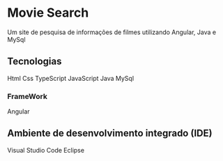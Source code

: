 # Movie Search

Um site de pesquisa de informações de filmes utilizando Angular, Java e MySql

## Tecnologias

Html
Css
TypeScript
JavaScript
Java
MySql

### FrameWork

Angular

## Ambiente de desenvolvimento integrado (IDE)

Visual Studio Code
Eclipse

